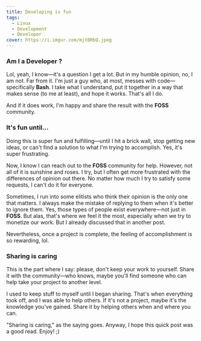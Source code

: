 ```yaml
---
title: Developing is fun
tags:
  - Linux
  - Development
  - Developer
cover: https://i.imgur.com/mjtBRbQ.jpeg
---
```

### Am I a Developer ?

Lol, yeah, I know—it's a question I get a lot. But in my humble opinion, no, I am not. Far from it. I'm just a guy who, at most, messes with code—specifically **Bash**. I take what I understand, put it together in a way that makes sense (to me at least), and hope it works. That's all I do.

And if it does work, I'm happy and share the result with the **FOSS** community.

### It's fun until...

Doing this is super fun and fulfilling—until I hit a brick wall, stop getting new ideas, or can't find a solution to what I'm trying to accomplish. Yes, it's super frustrating.

Now, I know I can reach out to the **FOSS** community for help. However, not all of it is sunshine and roses. I try, but I often get more frustrated with the differences of opinion out there. No matter how much I try to satisfy some requests, I can't do it for everyone.

Sometimes, I run into some elitists who think their opinion is the only one that matters. I always make the mistake of replying to them when it's better to ignore them. Yes, those types of people exist everywhere—not just in **FOSS**. But alas, that's where we feel it the most, especially when we try to monetize our work. But I already discussed that in another post.

Nevertheless, once a project is complete, the feeling of accomplishment is so rewarding, lol.

### Sharing is caring

This is the part where I say: please, don't keep your work to yourself. Share it with the community—who knows, maybe you'll find someone who can help take your project to another level.

I used to keep stuff to myself until I began sharing. That's when everything took off, and I was able to help others. If it's not a project, maybe it's the knowledge you've gained. Share it by helping others when and where you can.

"Sharing is caring," as the saying goes. Anyway, I hope this quick post was a good read. Enjoy! ;)
